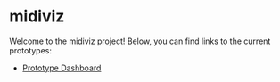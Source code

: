 # midiviz

Welcome to the midiviz project! Below, you can find links to the current
prototypes:

- [Prototype Dashboard][1]

[1]: prototype/dashboard.html
